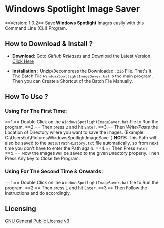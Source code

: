 # Windows Spotlight Image Saver
==Version: 1.0.2==
Save **Windows Spotlight** Images easily with this Command Line (CLI) Program.
## How to Download & Install ?
- **Download:**
  Goto *GitHub Releases* and Download the Latest Version. [Click Here](#)
  
- **Installation :** 
  Unzip/Decompress the Downloaded `.zip` File. That's it. The Batch File `WindowsSpotlightImageSaver.bat` is the main program. Then you can Create a Shortcut of the Batch File Manually.
## How To Use ?
### **Using For The First Time:**
==1.== Double Click on the `WindowsSpotlightImageSaver.bat` file to Run the program.
==2.== Then press `2` and hit `Enter`. 
==3.== Then *Write/Paste* the Location of Directory where you want to save the images. 
(Example: C:\Users\kd\Pictures\WindowsSpotlightImageSaver )
  **NOTE:** This Path will also be saved to the `OutputPathHistory.txt` file automatically, so from next time you don't have to enter the Path again.
==4.== Then Press `Enter`
==5.== Now the images will be saved to the given Directory properly. Then Press Any key to Close the Program.

### **Using For The Second Time & Onwards:**
==1.== Double Click on the `WindowsSpotlightImageSaver.bat` file to Run the program.
==2.== Then press `1` and hit `Enter`. 
==3.== Then Follow the Instructions and do accordingly.
## Licensing
[GNU General Public License v3](#)
